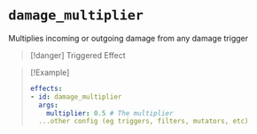 # `damage_multiplier`

Multiplies incoming or outgoing damage from any damage trigger

> [!danger] Triggered Effect

> [!Example]
> ```yaml
> effects:
> - id: damage_multiplier
>   args:
>     multiplier: 0.5 # The multiplier
>   ...other config (eg triggers, filters, mutators, etc)
> ```
